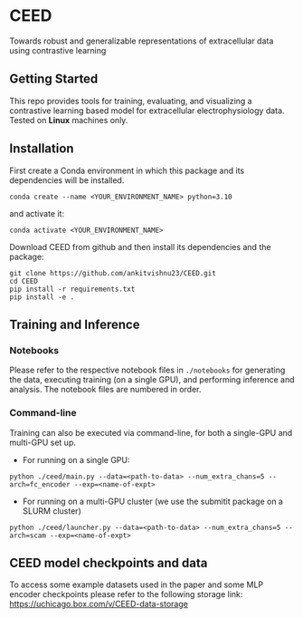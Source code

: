 # CEED
Towards robust and generalizable representations of extracellular data using contrastive learning

## Getting Started
This repo provides tools for training, evaluating, and visualizing a contrastive learning based model for extracellular 
electrophysiology data. Tested on **Linux** machines only. 

## Installation

First create a Conda environment in which this package and its dependencies will be installed.
```console
conda create --name <YOUR_ENVIRONMENT_NAME> python=3.10
```

and activate it:
```console
conda activate <YOUR_ENVIRONMENT_NAME>
```

Download CEED from github and then install its dependencies and the package:
```console
git clone https://github.com/ankitvishnu23/CEED.git
cd CEED
pip install -r requirements.txt
pip install -e .
```

## Training and Inference
### Notebooks
Please refer to the respective notebook files in `./notebooks` for generating the data, executing training (on a single GPU), and performing inference and analysis. The notebook files are numbered in order.

### Command-line
Training can also be executed via command-line, for both a single-GPU and multi-GPU set up. 
* For running on a single GPU:
  
```python ./ceed/main.py --data=<path-to-data> --num_extra_chans=5 --arch=fc_encoder --exp=<name-of-expt> ``` 
* For running on a multi-GPU cluster (we use the submitit package on a SLURM cluster)
  
```python ./ceed/launcher.py --data=<path-to-data> --num_extra_chans=5 --arch=scam --exp=<name-of-expt>  ``` 

## CEED model checkpoints and data
To access some example datasets used in the paper and some MLP encoder checkpoints please refer to the following storage link: https://uchicago.box.com/v/CEED-data-storage

